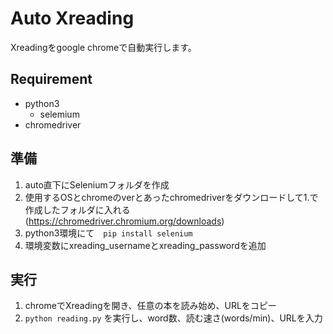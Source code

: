 Auto Xreading
====

Xreadingをgoogle chromeで自動実行します。

## Requirement
- python3
  - selemium
- chromedriver

## 準備
1. auto直下にSeleniumフォルダを作成
2. 使用するOSとchromeのverとあったchromedriverをダウンロードして1.で作成したフォルダに入れる(https://chromedriver.chromium.org/downloads)
3. python3環境にて　`pip install selenium`
4. 環境変数にxreading_usernameとxreading_passwordを追加

## 実行
1. chromeでXreadingを開き、任意の本を読み始め、URLをコピー
2. `python reading.py` を実行し、word数、読む速さ(words/min)、URLを入力

